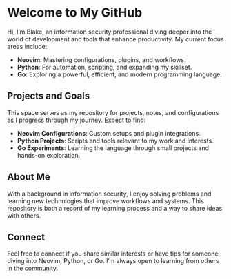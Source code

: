 # Welcome to My GitHub

Hi, I’m Blake, an information security professional diving deeper into the world of development and tools that enhance productivity. My current focus areas include:

- **Neovim**: Mastering configurations, plugins, and workflows.
- **Python**: For automation, scripting, and expanding my skillset.
- **Go**: Exploring a powerful, efficient, and modern programming language.

## Projects and Goals

This space serves as my repository for projects, notes, and configurations as I progress through my journey. Expect to find:

- **Neovim Configurations**: Custom setups and plugin integrations.
- **Python Projects**: Scripts and tools relevant to my work and interests.
- **Go Experiments**: Learning the language through small projects and hands-on exploration.

## About Me

With a background in information security, I enjoy solving problems and learning new technologies that improve workflows and systems. This repository is both a record of my learning process and a way to share ideas with others.

## Connect

Feel free to connect if you share similar interests or have tips for someone diving into Neovim, Python, or Go. I’m always open to learning from others in the community.
